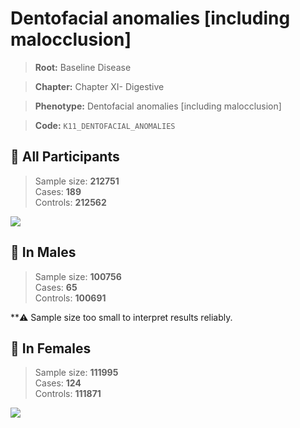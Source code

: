 # Dentofacial anomalies [including malocclusion]

> **Root:** Baseline Disease  

> **Chapter:** Chapter XI- Digestive  

> **Phenotype:** Dentofacial anomalies [including malocclusion]  

> **Code:** `K11_DENTOFACIAL_ANOMALIES`

## 🧪 All Participants  
> Sample size: **212751**  
> Cases: **189**  
> Controls: **212562**
<img src="/Disease/Figures/ALL/Baseline/K11_DENTOFACIAL_ANOMALIES.png"/>
<CsvTable src="/Disease/Data/ALL/Baseline/LG_K11_DENTOFACIAL_ANOMALIES.csv" label="🔍 View full results" />

## 👨 In Males  
> Sample size: **100756**  
> Cases: **65**  
> Controls: **100691**

**⚠️ Sample size too small to interpret results reliably.

## 👩 In Females  
> Sample size: **111995**  
> Cases: **124**  
> Controls: **111871**
<img src="/Disease/Figures/Female/Baseline/K11_DENTOFACIAL_ANOMALIES.png"/>
<CsvTable src="/Disease/Data/Female/Baseline/LG_K11_DENTOFACIAL_ANOMALIES.csv" label="🔍 View full results" />
